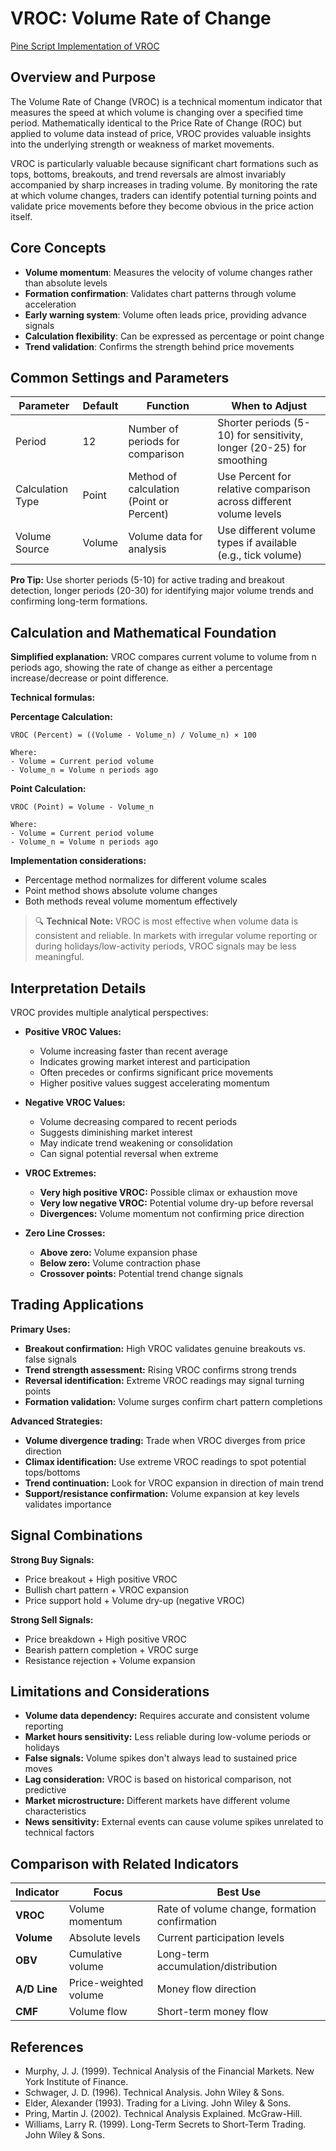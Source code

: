 # VROC: Volume Rate of Change

[Pine Script Implementation of VROC](https://github.com/mihakralj/pinescript/blob/main/indicators/volume/vroc.pine)

## Overview and Purpose

The Volume Rate of Change (VROC) is a technical momentum indicator that measures the speed at which volume is changing over a specified time period. Mathematically identical to the Price Rate of Change (ROC) but applied to volume data instead of price, VROC provides valuable insights into the underlying strength or weakness of market movements.

VROC is particularly valuable because significant chart formations such as tops, bottoms, breakouts, and trend reversals are almost invariably accompanied by sharp increases in trading volume. By monitoring the rate at which volume changes, traders can identify potential turning points and validate price movements before they become obvious in the price action itself.

## Core Concepts

* **Volume momentum**: Measures the velocity of volume changes rather than absolute levels
* **Formation confirmation**: Validates chart patterns through volume acceleration
* **Early warning system**: Volume often leads price, providing advance signals
* **Calculation flexibility**: Can be expressed as percentage or point change
* **Trend validation**: Confirms the strength behind price movements

## Common Settings and Parameters

| Parameter | Default | Function | When to Adjust |
|-----------|---------|----------|---------------|
| Period | 12 | Number of periods for comparison | Shorter periods (5-10) for sensitivity, longer (20-25) for smoothing |
| Calculation Type | Point | Method of calculation (Point or Percent) | Use Percent for relative comparison across different volume levels |
| Volume Source | Volume | Volume data for analysis | Use different volume types if available (e.g., tick volume) |

**Pro Tip:** Use shorter periods (5-10) for active trading and breakout detection, longer periods (20-30) for identifying major volume trends and confirming long-term formations.

## Calculation and Mathematical Foundation

**Simplified explanation:**
VROC compares current volume to volume from n periods ago, showing the rate of change as either a percentage increase/decrease or point difference.

**Technical formulas:**

**Percentage Calculation:**
```
VROC (Percent) = ((Volume - Volume_n) / Volume_n) × 100

Where:
- Volume = Current period volume
- Volume_n = Volume n periods ago
```

**Point Calculation:**
```
VROC (Point) = Volume - Volume_n

Where:
- Volume = Current period volume  
- Volume_n = Volume n periods ago
```

**Implementation considerations:**
- Percentage method normalizes for different volume scales
- Point method shows absolute volume changes
- Both methods reveal volume momentum effectively

> 🔍 **Technical Note:** VROC is most effective when volume data is consistent and reliable. In markets with irregular volume reporting or during holidays/low-activity periods, VROC signals may be less meaningful.

## Interpretation Details

VROC provides multiple analytical perspectives:

* **Positive VROC Values:**
  - Volume increasing faster than recent average
  - Indicates growing market interest and participation
  - Often precedes or confirms significant price movements
  - Higher positive values suggest accelerating momentum

* **Negative VROC Values:**
  - Volume decreasing compared to recent periods
  - Suggests diminishing market interest
  - May indicate trend weakening or consolidation
  - Can signal potential reversal when extreme

* **VROC Extremes:**
  - **Very high positive VROC:** Possible climax or exhaustion move
  - **Very low negative VROC:** Potential volume dry-up before reversal
  - **Divergences:** Volume momentum not confirming price direction

* **Zero Line Crosses:**
  - **Above zero:** Volume expansion phase
  - **Below zero:** Volume contraction phase
  - **Crossover points:** Potential trend change signals

## Trading Applications

**Primary Uses:**
- **Breakout confirmation:** High VROC validates genuine breakouts vs. false signals
- **Trend strength assessment:** Rising VROC confirms strong trends
- **Reversal identification:** Extreme VROC readings may signal turning points
- **Formation validation:** Volume surges confirm chart pattern completions

**Advanced Strategies:**
- **Volume divergence trading:** Trade when VROC diverges from price direction
- **Climax identification:** Use extreme VROC readings to spot potential tops/bottoms
- **Trend continuation:** Look for VROC expansion in direction of main trend
- **Support/resistance confirmation:** Volume expansion at key levels validates importance

## Signal Combinations

**Strong Buy Signals:**
- Price breakout + High positive VROC
- Bullish chart pattern + VROC expansion
- Price support hold + Volume dry-up (negative VROC)

**Strong Sell Signals:**
- Price breakdown + High positive VROC
- Bearish pattern completion + VROC surge
- Resistance rejection + Volume expansion

## Limitations and Considerations

* **Volume data dependency:** Requires accurate and consistent volume reporting
* **Market hours sensitivity:** Less reliable during low-volume periods or holidays
* **False signals:** Volume spikes don't always lead to sustained price moves
* **Lag consideration:** VROC is based on historical comparison, not predictive
* **Market microstructure:** Different markets have different volume characteristics
* **News sensitivity:** External events can cause volume spikes unrelated to technical factors

## Comparison with Related Indicators

| Indicator | Focus | Best Use |
|-----------|-------|----------|
| **VROC** | Volume momentum | Rate of volume change, formation confirmation |
| **Volume** | Absolute levels | Current participation levels |
| **OBV** | Cumulative volume | Long-term accumulation/distribution |
| **A/D Line** | Price-weighted volume | Money flow direction |
| **CMF** | Volume flow | Short-term money flow |

## References

* Murphy, J. J. (1999). Technical Analysis of the Financial Markets. New York Institute of Finance.
* Schwager, J. D. (1996). Technical Analysis. John Wiley & Sons.
* Elder, Alexander (1993). Trading for a Living. John Wiley & Sons.
* Pring, Martin J. (2002). Technical Analysis Explained. McGraw-Hill.
* Williams, Larry R. (1999). Long-Term Secrets to Short-Term Trading. John Wiley & Sons.
